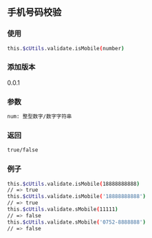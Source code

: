 ## 手机号码校验

### 使用
```bash
this.$cUtils.validate.isMobile(number)
```

### 添加版本
0.0.1

### 参数
```bash
num: 整型数字/数字字符串
```

### 返回
```bash
true/false
```

### 例子
```bash
this.$cUtils.validate.isMobile(18888888888)
// => true
this.$cUtils.validate.isMobile('18888888888')
// => true
this.$cUtils.validate.sMobile(11111)
// => false
this.$cUtils.validate.sMobile('0752-8888888')
// => false
```
